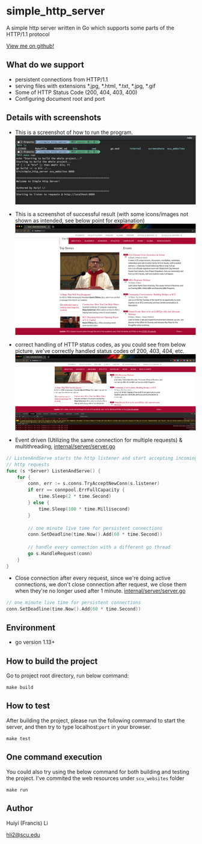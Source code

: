 # simple_http_server
A simple http server written in Go which supports some parts of the HTTP/1.1 protocol

[View me on github!](https://github.com/0x00101010/simple_http_server)

## What do we support

* persistent connections from HTTP/1.1
* serving files with extensions *.jpg, *.html, *.txt, *.jpg, *.gif
* Some of HTTP Status Code (200, 404, 403, 400)
* Configuring document root and port

## Details with screenshots
* This is a screenshot of how to run the program.
![image info](./screenshots/01.RUN_PROGRAM.png)

* This is a screenshot of successful result (with some icons/images not shown as intended, see below point for explanation)
![image info](./screenshots/02.DEFAULT_PAGE.png)

* correct handling of HTTP status codes, as you could see from below picture, we've correctly handled status codes of 200, 403, 404, etc.
![image info](./screenshots/03.HTTP_STATUS_CODE.png)

* Event driven (Utilizing the same connection for multiple requests) & multithreading, [internal/server/server.go](../blob/master/internal/server/server.go)
```go
// ListenAndServe starts the http listener and start accepting incoming
// http requests
func (s *Server) ListenAndServe() {
	for {
		conn, err := s.conns.TryAcceptNewConn(s.listener)
		if err == connpool.ErrFullCapacity {
			time.Sleep(2 * time.Second)
		} else {
			time.Sleep(100 * time.Millisecond)
		}

		// one minute live time for persistent connections
		conn.SetDeadline(time.Now().Add(60 * time.Second))

        // handle every connection with a different go thread
		go s.HandleRequest(conn)
	}
}
```

* Close connection after every request, since we're doing active connections, we don't close connection after request, we close them when they're no longer used after 1 minute. [internal/server/server.go](../blob/master/internal/server/server.go)

```go
// one minute live time for persistent connections
conn.SetDeadline(time.Now().Add(60 * time.Second))
```




## Environment
* go version 1.13+

## How to build the project
Go to project root directory, run below command:
```
make build
```

## How to test
After building the project, please run the following command to start the server, and then try to type localhost:`port` in your browser.
```
make test
```

## One command execution
You could also try using the below command for both building and testing the project. I've commited the web resources under `scu_websites` folder
```
make run
```

## Author
Huiyi (Francis) Li

hli2@scu.edu

